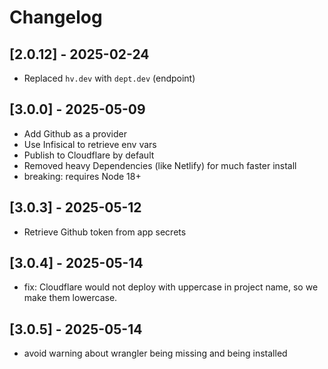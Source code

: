 # Changelog

## [2.0.12] - 2025-02-24

- Replaced `hv.dev` with `dept.dev` (endpoint)

## [3.0.0] - 2025-05-09

- Add Github as a provider
- Use Infisical to retrieve env vars
- Publish to Cloudflare by default
- Removed heavy Dependencies (like Netlify) for much faster install
- breaking: requires Node 18+

## [3.0.3] - 2025-05-12

- Retrieve Github token from app secrets

## [3.0.4] - 2025-05-14

- fix: Cloudflare would not deploy with uppercase in project name, so we make them lowercase.

## [3.0.5] - 2025-05-14

- avoid warning about wrangler being missing and being installed
